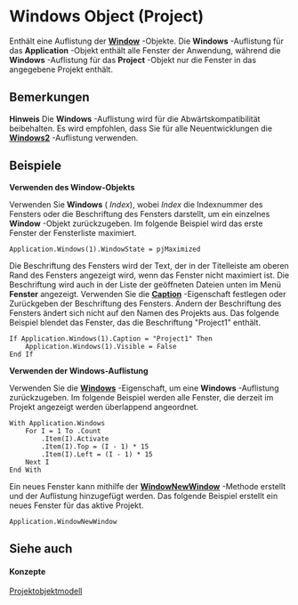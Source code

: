 
# Windows Object (Project)

Enthält eine Auflistung der  **[Window](b5dcb82d-1f5a-1334-0f03-3e23d3b9d940.md)** -Objekte. Die **Windows** -Auflistung für das **Application** -Objekt enthält alle Fenster der Anwendung, während die **Windows** -Auflistung für das **Project** -Objekt nur die Fenster in das angegebene Projekt enthält.


## Bemerkungen


 **Hinweis**  Die  **Windows** -Auflistung wird für die Abwärtskompatibilität beibehalten. Es wird empfohlen, dass Sie für alle Neuentwicklungen die **[Windows2](a58383c6-12c7-81b3-10e8-81ba9180404c.md)** -Auflistung verwenden.


## Beispiele

 **Verwenden des Window-Objekts**

Verwenden Sie  **Windows** ( _Index_), wobei  _Index_ die Indexnummer des Fensters oder die Beschriftung des Fensters darstellt, um ein einzelnes **Window** -Objekt zurückzugeben. Im folgende Beispiel wird das erste Fenster der Fensterliste maximiert.




```
Application.Windows(1).WindowState = pjMaximized
```

Die Beschriftung des Fensters wird der Text, der in der Titelleiste am oberen Rand des Fensters angezeigt wird, wenn das Fenster nicht maximiert ist. Die Beschriftung wird auch in der Liste der geöffneten Dateien unten im Menü  **Fenster** angezeigt. Verwenden Sie die **[Caption](e43c55ea-d239-a6e5-42ce-35da5b47aa01.md)** -Eigenschaft festlegen oder Zurückgeben der Beschriftung des Fensters. Ändern der Beschriftung des Fensters ändert sich nicht auf den Namen des Projekts aus. Das folgende Beispiel blendet das Fenster, das die Beschriftung "Project1" enthält.




```
If Application.Windows(1).Caption = "Project1" Then  
    Application.Windows(1).Visible = False  
End If
```

 **Verwenden der Windows-Auflistung**

Verwenden Sie die  **[Windows](0f589af9-d587-3cfc-ffbb-64d901ff3bd4.md)** -Eigenschaft, um eine **Windows** -Auflistung zurückzugeben. Im folgende Beispiel werden alle Fenster, die derzeit im Projekt angezeigt werden überlappend angeordnet.




```
With Application.Windows  
    For I = 1 To .Count  
        .Item(I).Activate  
        .Item(I).Top = (I - 1) * 15  
        .Item(I).Left = (I - 1) * 15  
    Next I  
End With
```

Ein neues Fenster kann mithilfe der  **[WindowNewWindow](fe0c2bcb-7bee-3bec-9c47-3015938ae75d.md)** -Methode erstellt und der Auflistung hinzugefügt werden. Das folgende Beispiel erstellt ein neues Fenster für das aktive Projekt.




```
Application.WindowNewWindow
```


## Siehe auch


#### Konzepte


[Projektobjektmodell](900b167b-88ec-ea88-15b7-27bb90c22ac6.md)